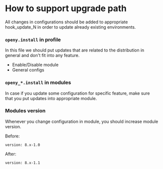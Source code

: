 # How to support upgrade path
All changes in configurations should be added to appropriate hook\_update\_N in order to update already existing environments.

### `openy.install` in profile
In this file we should put updates that are related to the distribution in general and don't fit into any feature.

- Enable/Disable module
- General configs

### `openy_*.install` in modules
In case if you update some configuration for specific feature, make sure that you put updates into appropriate module.


### Modules version
Whenever you change configuration in module, you should increase module version.

Before:
```
version: 8.x-1.0
```

After:
```
version: 8.x-1.1
```


